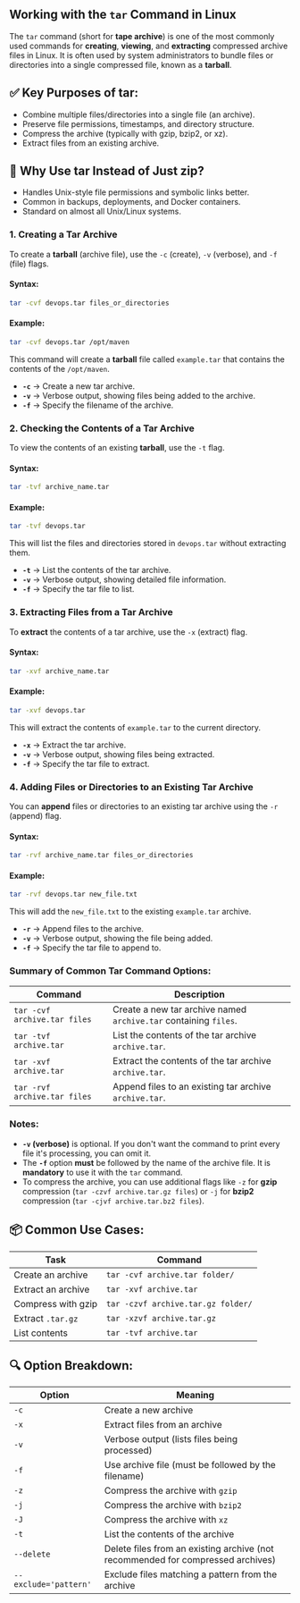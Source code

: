 
## **Working with the `tar` Command in Linux**

The `tar` command (short for **tape archive**) is one of the most commonly used commands for **creating**, **viewing**, and **extracting** compressed archive files in Linux. It is often used by system administrators to bundle files or directories into a single compressed file, known as a **tarball**.

## ✅ Key Purposes of tar:
- Combine multiple files/directories into a single file (an archive).
- Preserve file permissions, timestamps, and directory structure.
- Compress the archive (typically with gzip, bzip2, or xz).
- Extract files from an existing archive.

## 🧠 Why Use tar Instead of Just zip?
- Handles Unix-style file permissions and symbolic links better.
- Common in backups, deployments, and Docker containers.
- Standard on almost all Unix/Linux systems.

### **1. Creating a Tar Archive**

To create a **tarball** (archive file), use the `-c` (create), `-v` (verbose), and `-f` (file) flags.

#### **Syntax:**
```sh
tar -cvf devops.tar files_or_directories
```

#### **Example:**
```sh
tar -cvf devops.tar /opt/maven
```
This command will create a **tarball** file called `example.tar` that contains the contents of the `/opt/maven`.

- **`-c`** → Create a new tar archive.
- **`-v`** → Verbose output, showing files being added to the archive.
- **`-f`** → Specify the filename of the archive.

### **2. Checking the Contents of a Tar Archive**

To view the contents of an existing **tarball**, use the `-t` flag.

#### **Syntax:**
```sh
tar -tvf archive_name.tar
```

#### **Example:**
```sh
tar -tvf devops.tar
```
This will list the files and directories stored in `devops.tar` without extracting them.

- **`-t`** → List the contents of the tar archive.
- **`-v`** → Verbose output, showing detailed file information.
- **`-f`** → Specify the tar file to list.

### **3. Extracting Files from a Tar Archive**

To **extract** the contents of a tar archive, use the `-x` (extract) flag.

#### **Syntax:**
```sh
tar -xvf archive_name.tar
```

#### **Example:**
```sh
tar -xvf devops.tar
```
This will extract the contents of `example.tar` to the current directory.

- **`-x`** → Extract the tar archive.
- **`-v`** → Verbose output, showing files being extracted.
- **`-f`** → Specify the tar file to extract.

### **4. Adding Files or Directories to an Existing Tar Archive**

You can **append** files or directories to an existing tar archive using the `-r` (append) flag.

#### **Syntax:**
```sh
tar -rvf archive_name.tar files_or_directories
```

#### **Example:**
```sh
tar -rvf devops.tar new_file.txt
```
This will add the `new_file.txt` to the existing `example.tar` archive.

- **`-r`** → Append files to the archive.
- **`-v`** → Verbose output, showing the file being added.
- **`-f`** → Specify the tar file to append to.

### **Summary of Common Tar Command Options:**

| Command | Description                                      |
|---------|--------------------------------------------------|
| `tar -cvf archive.tar files` | Create a new tar archive named `archive.tar` containing `files`. |
| `tar -tvf archive.tar`      | List the contents of the tar archive `archive.tar`. |
| `tar -xvf archive.tar`      | Extract the contents of the tar archive `archive.tar`. |
| `tar -rvf archive.tar files` | Append files to an existing tar archive `archive.tar`. |


### **Notes:**

- **`-v` (verbose)** is optional. If you don't want the command to print every file it's processing, you can omit it.
- The **`-f`** option **must** be followed by the name of the archive file. It is **mandatory** to use it with the `tar` command.
- To compress the archive, you can use additional flags like `-z` for **gzip** compression (`tar -czvf archive.tar.gz files`) or `-j` for **bzip2** compression (`tar -cjvf archive.tar.bz2 files`).

## 📦 Common Use Cases:
| Task                | Command                                |
|---------------------|----------------------------------------|
| Create an archive   | `tar -cvf archive.tar folder/`         |
| Extract an archive  | `tar -xvf archive.tar`                 |
| Compress with gzip  | `tar -czvf archive.tar.gz folder/`     |
| Extract `.tar.gz`   | `tar -xzvf archive.tar.gz`             |
| List contents       | `tar -tvf archive.tar`                 |

## 🔍 Option Breakdown:
| Option | Meaning                                |
|--------|----------------------------------------|
| `-c`   | Create a new archive                   |
| `-x`   | Extract files from an archive          |
| `-v`   | Verbose output (lists files being processed) |
| `-f`   | Use archive file (must be followed by the filename) |
| `-z`   | Compress the archive with `gzip`       |
| `-j`   | Compress the archive with `bzip2`      |
| `-J`   | Compress the archive with `xz`         |
| `-t`   | List the contents of the archive       |
| `--delete` | Delete files from an existing archive (not recommended for compressed archives) |
| `--exclude='pattern'` | Exclude files matching a pattern from the archive |

